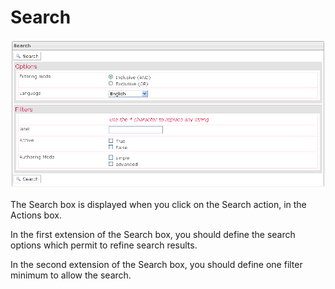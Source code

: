 <!--
parent: 'Manage Tests'
created_at: '2012-04-12 17:16:43'
updated_at: '2013-03-13 13:38:12'
authors:
    - 'Jérôme Bogaerts'
contributors:
    - 'Sophie Doublet'
tags:
    - 'Manage Tests'
-->

Search
======

![](../resources/tests-search.png)

The Search box is displayed when you click on the Search action, in the Actions box.

In the first extension of the Search box, you should define the search options which permit to refine search results.

In the second extension of the Search box, you should define one filter minimum to allow the search.


